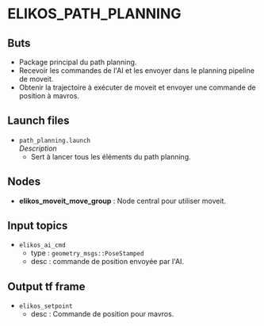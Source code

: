 # ELIKOS_PATH_PLANNING 
## Buts  
* Package principal du path planning. 
* Recevoir les commandes de l'AI et les envoyer dans le planning pipeline de moveit.
* Obtenir la trajectoire à exécuter de moveit et envoyer une commande de position à mavros.

## Launch files  
* `path_planning.launch`  
*Description*  
    * Sert à lancer tous les éléments du path planning.  

## Nodes  
* **elikos_moveit_move_group** : Node central pour utiliser moveit. 

## Input topics  
* `elikos_ai_cmd`  
    * type : `geometry_msgs::PoseStamped`  
    * desc : commande de position envoyée par l'AI. 

## Output tf frame  
* `elikos_setpoint`    
    * desc : Commande de position pour mavros.  